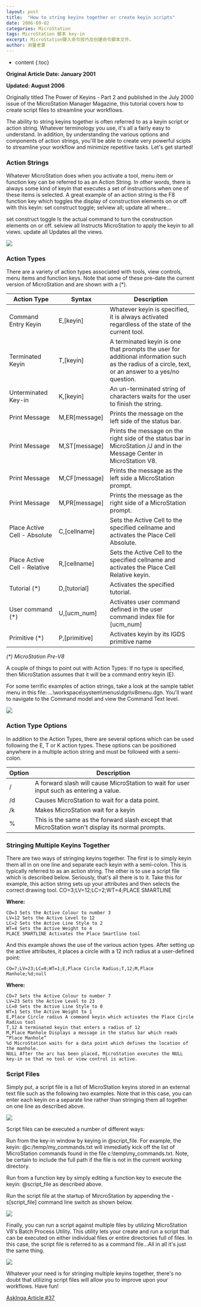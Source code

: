 ```yaml
---
layout: post
title:  "How to string keyins together or create keyin scripts"
date: 2006-09-02
categories: MicroStation
tags: MicroStation 脚本 key-in
excerpt: MicroStation键入命令技巧及创建命令脚本文件。
author: 测量老覃
---
```

* content
{:toc}

**Original Article Date: January 2001**

**Updated:  August 2006**

Originally titled The Power of Keyins - Part 2 and published in the July 2000 issue of the MicroStation Manager Magazine, this tutorial covers how to create script files to streamline your workflows.

The ability to string keyins together is often referred to as a keyin script or action string. Whatever terminology you use, it's all a fairly easy to understand. In addition, by understanding the various options and components of action strings, you'lll be able to create very powerful scipts to streamline your workflow and minimize repetitive tasks. Let's get started!

### Action Strings
Whatever MicroStation does when you activate a tool, menu item or function key can be referred to as an Action String. In other words, there is always some kind of keyin that executes a set of instructions when one of these items is selected. A great example of an action string is the F8 function key which toggles the display of construction elements on or off with this keyin: set construct toggle; selview all; update all where...

set construct toggle Is the actual command to turn the construction elements on or off.
selview all Instructs MicroStation to apply the keyin to all views.
update all Updates all the views.

![](/img/2022/2022-09-10-15-50-40.png)

### Action Types
There are a variety of action types associated with tools, view controls, menu items and function keys. Note that some of these pre-date the current version of MicroStation and are shown with a (*).

Action Type | Syntax | Description
--- | --- | ---
Command Entry Keyin | E,[keyin] | Whatever keyin is specified, it is always activated regardless of the state of the current tool.
Terminated Keyin | T,[keyin] |	A terminated keyin is one that prompts the user for additional information such as the radius of a circle, text, or an answer to a yes/no question.
Unterminated Key-in | K,[keyin]	| An un-terminated string of characters waits for the user to finish the string.
Print Message | M,ER[message] | Prints the message on the left side of the status bar.
Print Message | M,ST[message] | Prints the message on the right side of the status bar in MicroStation /J and in the Message Center in MicroStation V8.
Print Message | M,CF[message] | Prints the message as the left side a MicroStation prompt.
Print Message | M,PR[message] | Prints the message as the right side of a MicroStation prompt.
Place Active Cell - Absolute | C,[cellname] | Sets the Active Cell to the specified cellname and activates the Place Cell Absolute.
Place Active Cell - Relative | R,[cellname] | Sets the Active Cell to the specified cellname and activates the Place Cell Relative keyin.
Tutorial (*) | D,[tutorial] | Activates the specified tutorial.
User command (*) | U,[ucm_num] | Activates user command defined in the user command index file for [ucm_num]
Primitive (*) | P,[primitive] | Activates keyin by its IGDS primitive name

_(*) MicroStation Pre-V8_

A couple of things to point out with Action Types:
If no type is specified, then MicroStation assumes that it will be a command entry keyin (E).

For some terrific examples of action strings, take a look at the sample tablet menu in this file: ...\workspace\system\menus\dgn\v8menu.dgn. You'll want to navigate to the Command model and view the Command Text level.

![](/img/2022/2022-09-10-15-51-02.png)

### Action Type Options
In addition to the Action Types, there are several options which can be used following the E, T or K action types. These options can be positioned anywhere in a multiple action string and must be followed with a semi-colon.

Option | Description
--- | ---
/ | A forward slash will cause MicroStation to wait for user input such as entering a value.
/d | Causes MicroStation to wait for a data point.
/k | Makes MicroStation wait for a keyin
% | This is the same as the forward slash except that MicroStation won't display its normal prompts.
 

### Stringing Multiple Keyins Together
There are two ways of stringing keyins together. The first is to simply keyin them all in on one line and separate each keyin with a semi-colon. This is typically referred to as an action string. The other is to use a script file which is described below. Seriously, that's all there is to it.
Take this for example, this action string sets up your attributes and then selects the correct drawing tool.
CO=3;LV=12;LC=2;WT=4;PLACE SMARTLINE

**Where:**
```
CO=3 Sets the Active Colour to number 3
LV=12 Sets the Active Level to 12
LC=2 Sets the Active Line Style to 2
WT=4 Sets the Active Weight to 4
PLACE SMARTLINE Activates the Place Smartline tool
```

And this example shows the use of the various action types. After setting up the active attributes, it places a circle with a 12 inch radius at a user-defined point:

```
CO=7;LV=23;LC=0;WT=1;E,Place Circle Radius;T,12;M,Place Manhole;%d;null
```

**Where:**
```
CO=7 Sets the Active Colour to number 7
LV=23 Sets the Active Level to 23
LC=0 Sets the Active Line Style to 0
WT=1 Sets the Active Weight to 1
E,Place Circle radius A command keyin which activates the Place Circle Radius tool
T,12 A terminated keyin that enters a radius of 12
M,Place Manhole Displays a message in the status bar which reads “Place Manhole”
%d MicroStation waits for a data point which defines the location of the manhole.
NULL After the arc has been placed, MicroStation executes the NULL key-in so that no tool or view control is active.
```

### Script Files
Simply put, a script file is a list of MicroStation keyins stored in an external text file such as the following two examples. Note that in this case, you can enter each keyin on a separate line rather than stringing them all together on one line as described above.

![](/img/2022/2022-09-10-15-51-25.png)

Script files can be executed a number of different ways:

Run from the key-in window by keying in @script_file. For example, the keyin: @c:/temp/my_commands.txt will immediatly kick off the list of MicroStation commands found in the file c:\temp\my_commands.txt. Note, be certain to include the full path if the file is not in the current working directory.

Run from a function key by simply editing a function key to execute the keyin: @script_file as described above.

Run the script file at the startup of MircroStation by appending the -s[script_file] command line switch as shown below.

![](/img/2022/2022-09-10-15-51-49.png)
 
Finally, you can run a script against multiple files by utilizing MicroStation V8's Batch Process Utility. This utility lets your create and run a script that can be executed on either individual files or entire directories full of files. In this case, the script file is referred to as a command file...All in all it's just the same thing.

![](/img/2022/2022-09-10-15-52-05.png)

Whatever your need is for stringing multiple keyins together, there's no doubt that utilizing script files will allow you to improve upon your workflows. Have fun!

[AskInga Article #37](https://communities.bentley.com/products/microstation/w/askinga/389/how-to-string-keyins-together-or-create-keyin-scripts)